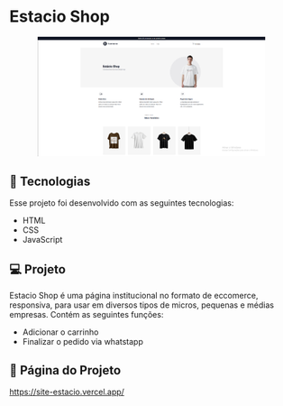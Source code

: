 
# Estacio Shop

<div align="center">
    <img src="./.github/image.png" width="80%">
</div>

## 🚀 Tecnologias
Esse projeto foi desenvolvido com as seguintes tecnologias:
- HTML
- CSS
- JavaScript

## 💻 Projeto
Estacio Shop é uma página institucional no formato de eccomerce, responsiva, para usar em diversos tipos de micros, pequenas e médias empresas. Contém as seguintes funções:  

- Adicionar o carrinho 
- Finalizar o pedido via whatstapp

## 📄 Página do Projeto
https://site-estacio.vercel.app/

 